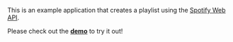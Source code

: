 This is an example application that creates a playlist using the [Spotify Web API](https://developer.spotify.com/web-api/). 

Please check out the **[demo](http://lab.possan.se/playlistcreator-example/)** to try it out!
